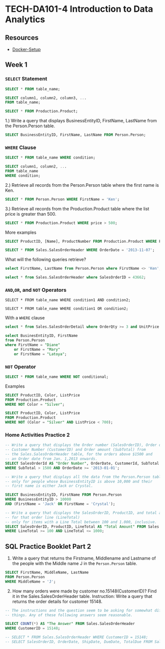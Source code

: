 # TECH-DA101-4 Introduction to Data Analytics  

## Resources 
  - [Docker-Setup](/Docker-Setup/)

## Week 1  
  
### `SELECT` Statement  

```sql
SELECT * FROM table_name;
```

```sql
SELECT column1, column2, column3, ... 
FROM table_name;
```

```sql
SELECT * FROM Production.Product;
```

1.) Write a query that displays BusinessEntityID, FirstName, LastName from the Person.Person table.  
  
```sql
SELECT BusinessEntityID, FirstName, LastName FROM Person.Person;
```

### `WHERE` Clause  
  
```sql
SELECT * FROM table_name WHERE condition;
```

```sql
SELECT column1, column2, ...
FROM table_name
WHERE condition;
```

2.) Retrieve all records from the Person.Person table where the first name is Ken.  
  
```sql
SELECT * FROM Person.Person WHERE FirstName = 'Ken';
```

3.) Retrieve all records from the Production.Product table where the list price is greater than 500.  
  
```sql
SELECT * FROM Production.Product WHERE price > 500;
```

More examples
```sql
SELECT ProductID, [Name], ProductNumber FROM Production.Product WHERE ProductNumber > 'N';

SELECT * FROM Sales.SalesOrderHeader WHERE OrderDate = '2013-11-07';
```

What will the following queries retrieve?
```sql
select FirstName, LastName from Person.Person where FirstName <> 'Ken';

select * from Sales.SalesOrderHeader where SalesOrderID = 43662;
```

### `AND`,`OR`, and `NOT` Operators

```
SELECT * FROM table_name WHERE condition1 AND condition2;

SELECT * FROM table_name WHERE condition1 OR condition2;  
```

With a `WHERE` clause
```sql
select * from Sales.SalesOrderDetail where OrderQty >= 3 and UnitPrice > 1800;

select BusinesEntityID, FirstName
from Person.Person
where FirstName = "Diane"
    or FirstName = "Mary"
    or FirstName = "Latoya";
```

### `NOT` Operator

```sql
SELECT * FROM table_name WHERE NOT conditional;
```

Examples

```sql
SELECT ProductID, Color, ListPrice
FROM Production.Product
WHERE NOT Color = "Silver";

SELECT ProductID, Color, ListPrice
FROM Production.Product
WHERE NOT (Color = "Silver" AND ListPrice < 700);
```

### Home Activities Practice 2  
  
```SQL
-- Write a query that displays the Order number (SalesOrderID), Order date, 
-- Customer Number (CustomerID) and Order amount (SubTotal) from
-- the Sales.SalesOrderHeader table, for the orders above $1500 and 
-- an Order date from Jan. 1,2013 onwards.
SELECT SalesOrderId AS "Order Number", OrderDate, CustomerId, SubTotal from Sales.SalesOrderHeader
WHERE SubTotal > 1500 AND OrderDate >= '2013-01-01';
```

```SQL
-- Write a query that displays all the data from the Person.Person table, 
-- only for people whose BusinessEntityID is above 10,000 and their 
-- first name is either Jack or Crystal.

SELECT BusinessEntityID, FirstName FROM Person.Person 
WHERE BusinessEntityID > 10000 
AND (FirstName = 'Jack' OR FirstName = 'Crystal');
```

```sql
-- Write a query that displays the SalesOrderID, ProductID, and total amount 
-- for that order line (LineTotal) 
-- only for items with a Line Total between 100 and 1.000, inclusive.
SELECT SalesOrderID, ProductID, LineTotal AS "Total Amount" FROM Sales.SalesOrderDetail
WHERE LineTotal >= 100 AND LineTotal <= 1000;
```

## SQL Practice Booklet Part 2  
  
1. Write a query that returns the Firstname, Middlename and Lastname of the people with the Middle name J in the `Person.Person` table.  
  
```sql
SELECT FirstName, MiddleName, LastName
FROM Person.Person
WHERE MiddleName = 'J';
```

2. How many orders were made by customer no.15148(CustomerID)? Find it in the Sales.SalesOrderHeader table.
Instruction: Write a query that returns the order details for customer 15148.

```SQL
-- The instructions and the question seem to be asking for somewhat different
-- things. Any of these following answers seem reasonable.  

SELECT COUNT(*) AS "The Answer" FROM Sales.SalesOrderHeader
WHERE CustomerID = 15148;

-- SELECT * FROM Sales.SalesOrderHeader WHERE CustomerID = 15148;
-- SELECT SalesOrderID, OrderDate, ShipDate, DueDate, TotalDue FROM Sales.SalesOrderHeader WHERE CustomerID = 15148;
```







